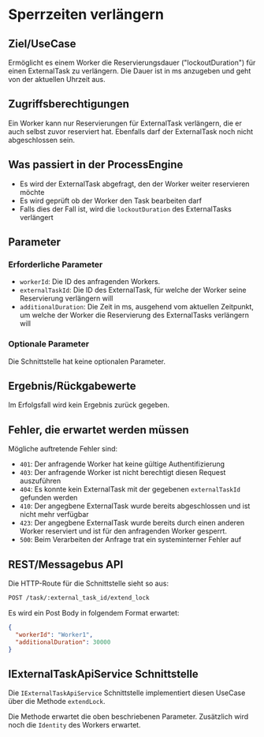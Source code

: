 # Sperrzeiten verlängern

## Ziel/UseCase

Ermöglicht es einem Worker die Reservierungsdauer ("lockoutDuration") für einen
ExternalTask zu verlängern.
Die Dauer ist in ms anzugeben und geht von der aktuellen Uhrzeit aus.

## Zugriffsberechtigungen

Ein Worker kann nur Reservierungen für ExternalTask verlängern, die er auch selbst
zuvor reserviert hat.
Ebenfalls darf der ExternalTask noch nicht abgeschlossen sein.

## Was passiert in der ProcessEngine

- Es wird der ExternalTask abgefragt, den der Worker weiter reservieren möchte
- Es wird geprüft ob der Worker den Task bearbeiten darf
- Falls dies der Fall ist, wird die `lockoutDuration` des ExternalTasks
verlängert

## Parameter

### Erforderliche Parameter

- `workerId`: Die ID des anfragenden Workers.
- `externalTaskId`: Die ID des ExternalTask, für welche der Worker seine
Reservierung verlängern will
- `additionalDuration`: Die Zeit in ms, ausgehend vom aktuellen Zeitpunkt, um
welche der Worker die Reservierung des ExternalTasks verlängern will

### Optionale Parameter

Die Schnittstelle hat keine optionalen Parameter.

## Ergebnis/Rückgabewerte

Im Erfolgsfall wird kein Ergebnis zurück gegeben.

## Fehler, die erwartet werden müssen

Mögliche auftretende Fehler sind:
- `401`: Der anfragende Worker hat keine gültige Authentifizierung
- `403`: Der anfragende Worker ist nicht berechtigt diesen Request auszuführen
- `404`: Es konnte kein ExternalTask mit der gegebenen `externalTaskId`
    gefunden werden
- `410`: Der angegbene ExternalTask wurde bereits abgeschlossen und ist nicht
mehr verfügbar
- `423`: Der angegbene ExternalTask wurde bereits durch einen anderen Worker
reserviert und ist für den anfragenden Worker gesperrt.
- `500`: Beim Verarbeiten der Anfrage trat ein systeminterner Fehler auf

## REST/Messagebus API

Die HTTP-Route für die Schnittstelle sieht so aus:

```REST
POST /task/:external_task_id/extend_lock
```

Es wird ein Post Body in folgendem Format erwartet:

```JSON
{
  "workerId": "Worker1",
  "additionalDuration": 30000
}
```

## IExternalTaskApiService Schnittstelle

Die `IExternalTaskApiService` Schnittstelle implementiert diesen UseCase
über die Methode `extendLock`.

Die Methode erwartet die oben beschriebenen Parameter.
Zusätzlich wird noch die `Identity` des Workers erwartet.
